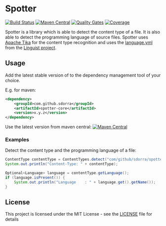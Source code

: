 # Spotter

[![Build Status](https://travis-ci.org/sdorra/spotter.svg?branch=master)](https://travis-ci.org/sdorra/spotter)
[![Maven Central](https://img.shields.io/maven-central/v/com.github.sdorra/spotter.svg)](http://search.maven.org/#search%7Cga%7C1%7Ca%3A%22spotter%22)
[![Quality Gates](https://sonarcloud.io/api/project_badges/measure?project=com.github.sdorra%3Aspotter&metric=alert_status)](https://sonarcloud.io/dashboard?id=com.github.sdorra%3Aspotter)
[![Coverage](https://sonarcloud.io/api/project_badges/measure?project=com.github.sdorra%3Aspotter&metric=coverage)](https://sonarcloud.io/dashboard?id=com.github.sdorra%3Aspotter)

Spotter is a library which is able to detect the content type of a file. 
It is also able to detect the programming language of source files. 
Spotter uses [Apache Tika](https://tika.apache.org/) for the content type recognition and uses the [language.yml](https://raw.githubusercontent.com/github/linguist/master/lib/linguist/languages.yml) from the [Linguist project](https://github.com/github/linguist).

## Usage

Add the latest stable version of to the dependency management tool of your choice.

E.g. for maven:

```xml
<dependency>
    <groupId>com.github.sdorra</groupId>
    <artifactId>spotter-core</artifactId>
    <version>x.y.z</version>
</dependency>
```

Use the latest version from maven central: [![Maven Central](https://img.shields.io/maven-central/v/com.github.sdorra/spotter.svg)](http://search.maven.org/#search%7Cga%7C1%7Ca%3A%22spotter%22)

### Examples

Detect the content type and the programming language of a file:

```java
ContentType contentType = ContentTypes.detect("com/github/sdorra/spotter/Language.java");
System.out.println("Content-Type: " + contentType);

Optional<Language> language = contentType.getLanguage();
if (language.isPresent()) {
    System.out.println("Language    : " + language.get().getName());
}
```

## License

This project is licensed under the MIT License - see the [LICENSE](LICENSE) file for details

